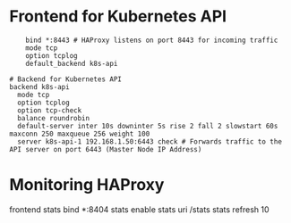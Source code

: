 # Frontend for Kubernetes API
```frontend k8s-api
    bind *:8443 # HAProxy listens on port 8443 for incoming traffic
    mode tcp
    option tcplog
    default_backend k8s-api
```
```
# Backend for Kubernetes API
backend k8s-api
  mode tcp
  option tcplog
  option tcp-check
  balance roundrobin
  default-server inter 10s downinter 5s rise 2 fall 2 slowstart 60s maxconn 250 maxqueue 256 weight 100
  server k8s-api-1 192.168.1.50:6443 check # Forwards traffic to the API server on port 6443 (Master Node IP Address)
```

# Monitoring HAProxy
frontend stats
  bind *:8404
  stats enable
  stats uri /stats
  stats refresh 10
